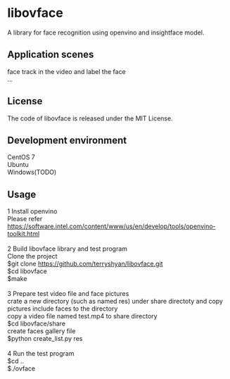# libovface
A library for face recognition using openvino and insightface model.<br>

## Application scenes
face track in the video and label the face<br>
...<br>

## License
The code of libovface is released under the MIT License. 

## Development environment
CentOS 7<br>
Ubuntu<br>
Windows(TODO)<br>

## Usage
1 Install openvino<br>
Please refer https://software.intel.com/content/www/us/en/develop/tools/openvino-toolkit.html<br>
<br>
2 Build libovface library and test program<br>
Clone the project<br>
$git clone https://github.com/terryshyan/libovface.git<br>
$cd libovface<br>
$make<br>
<br>
3 Prepare test video file and face pictures<br>
crate a new directory (such as named res) under share directoty and copy pictures include faces to the directory<br>
copy a video file named test.mp4 to share directory<br>
$cd libovface/share<br>
create faces gallery file<br>
$python create_list.py res<br>
<br>
4 Run the test program<br>
$cd ..<br>
$./ovface<br>
